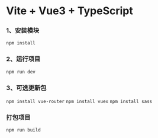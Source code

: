 # Vite + Vue3 + TypeScript

### 1、安装模块

`npm install`

### 2、运行项目

`npm run dev`

### 3、可选更新包

`npm install vue-router`
`npm install vuex`
`npm install sass`

### 打包项目

`npm run build`